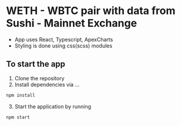 # WETH - WBTC pair with data from Sushi - Mainnet Exchange

- App uses React, Typescript, ApexCharts
- Styling is done using css(scss) modules

## To start the app

1) Clone the repository
2) Install dependencies via ...

```sh
npm install
```
3) Start the application by running

```sh
npm start
```


